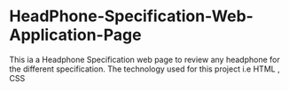 # HeadPhone-Specification-Web-Application-Page

This ia a Headphone Specification web page to review any headphone for the different specification.
The technology used for this project i.e HTML , CSS
